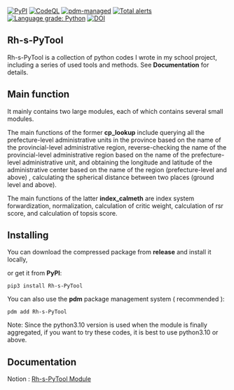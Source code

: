[![PyPI](https://img.shields.io/pypi/v/Rh-s-PyTool)](https://pypi.org/project/Rh-s-PyTool/)
[![CodeQL](https://github.com/skahanium/Rh-s-PyTool/actions/workflows/codeql-analysis.yml/badge.svg)](https://github.com/skahanium/Rh-s-PyTool/actions/workflows/codeql-analysis.yml)
[![pdm-managed](https://img.shields.io/badge/pdm-managed-blueviolet)](https://pdm.fming.dev)
[![Total alerts](https://img.shields.io/lgtm/alerts/g/skahanium/Rh-s-PyTool.svg?logo=lgtm&logoWidth=18)](https://lgtm.com/projects/g/skahanium/Rh-s-PyTool/alerts/)
[![Language grade: Python](https://img.shields.io/lgtm/grade/python/g/skahanium/Rh-s-PyTool.svg?logo=lgtm&logoWidth=18)](https://lgtm.com/projects/g/skahanium/Rh-s-PyTool/context:python)
[![DOI](https://zenodo.org/badge/392722517.svg)](https://zenodo.org/badge/latestdoi/392722517)

## Rh-s-PyTool
Rh-s-PyTool is a collection of python codes I wrote in my school project, including a series of used tools and methods. See **Documentation** for details.

## Main function
It mainly contains two large modules, each of which contains several small modules. 

The main functions of the former **cp_lookup** include querying all the prefecture-level administrative units in the province based on the name of the provincial-level administrative region, reverse-checking the name of the provincial-level administrative region based on the name of the prefecture-level administrative unit, and obtaining the longitude and latitude of the administrative center based on the name of the region (prefecture-level and above) , calculating the spherical distance between two places (ground level and above). 

The main functions of the latter **index_calmeth** are index system forwardization, normalization, calculation of critic weight, calculation of rsr score, and calculation of topsis score.

## Installing
You can download the compressed package from **release** and install it locally,

or get it from **PyPI**:

```
pip3 install Rh-s-PyTool
```

You can also use the **pdm** package management system ( recommended ):

```
pdm add Rh-s-PyTool
```

Note: Since the python3.10 version is used when the module is finally aggregated, if you want to try these codes, it is best to use python3.10 or above.

## Documentation
Notion : [ Rh-s-PyTool Module ]

[Rh-s-PyTool Module]: https://rhs-s-pytool-coral.vercel.app
